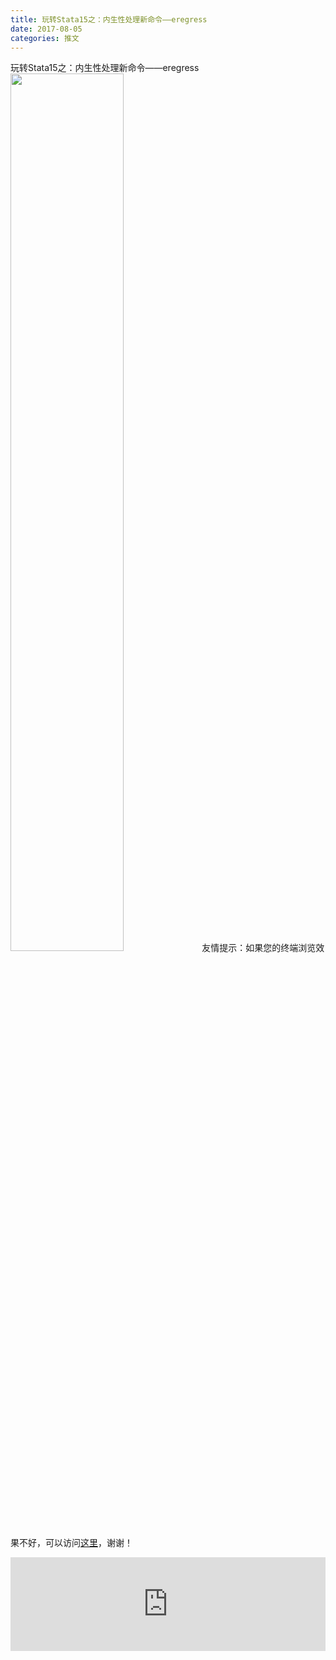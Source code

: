 ```yaml
---
title: 玩转Stata15之：内生性处理新命令——eregress
date: 2017-08-05
categories: 推文
---
```

玩转Stata15之：内生性处理新命令——eregress
<img src="http://mmbiz.qpic.cn/mmbiz_jpg/ACviaWTBFxhZyHOhznJb7UleeSd2jZVFjFvYHvAIdyX4zPnR05H23fDVCZp2u5cD4WicFnAhWkVP7pJHMwcrFkLg/0?wx_fmt=jpeg" style="width: 60%; height: auto;"/><!--more-->
友情提示：如果您的终端浏览效果不好，可以访问[这里](https://stata-club.github.io/stata_article/2017-08-05.html)，谢谢！
<iframe src="https://stata-club.github.io/stata_article/2017-08-05.html" id="iframepage" frameborder="0" scrolling="no" marginheight="0" marginwidth="0" width="100%" onLoad="iFrameHeight()"></iframe>
<script type="text/javascript" language="javascript">
function iFrameHeight() {
var ifm= document.getElementById("iframepage");
var subWeb = document.frames ? document.frames["iframepage"].document : ifm.contentDocument;   
if(ifm != null && subWeb != null) {
 ifm.height = subWeb.body.scrollHeight;
} 
} 
</script> 
